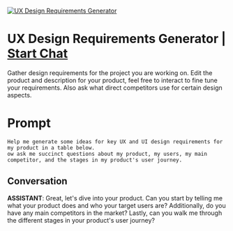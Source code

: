 
[![UX Design Requirements Generator](https://flow-prompt-covers.s3.us-west-1.amazonaws.com/icon/illustrative/illus_1.png)](https://gptcall.net/chat.html?data=%7B%22contact%22%3A%7B%22id%22%3A%22oQuLfg32Rkq2wRJH0c9ks%22%2C%22flow%22%3Atrue%7D%7D)
# UX Design Requirements Generator | [Start Chat](https://gptcall.net/chat.html?data=%7B%22contact%22%3A%7B%22id%22%3A%22oQuLfg32Rkq2wRJH0c9ks%22%2C%22flow%22%3Atrue%7D%7D)
Gather design requirements for the project you are working on.  Edit the product and description for your product, feel free to interact to fine tune your requirements.  Also ask what direct competitors use for certain design aspects.

# Prompt

```
Help me generate some ideas for key UX and UI design requirements for my product in a table below.
ow ask me succinct questions about my product, my users, my main competitor, and the stages in my product's user journey.
```

## Conversation

**ASSISTANT**: Great, let's dive into your product. Can you start by telling me what your product does and who your target users are? Additionally, do you have any main competitors in the market? Lastly, can you walk me through the different stages in your product's user journey?


